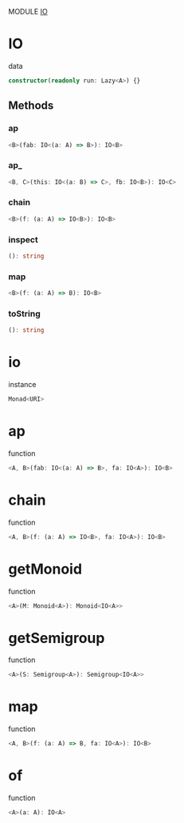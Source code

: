 MODULE [IO](https://github.com/gcanti/fp-ts/blob/master/src/IO.ts)
# IO
data
```ts
constructor(readonly run: Lazy<A>) {}
```
## Methods

### ap
```ts
<B>(fab: IO<(a: A) => B>): IO<B> 
```
### ap_
```ts
<B, C>(this: IO<(a: B) => C>, fb: IO<B>): IO<C> 
```
### chain
```ts
<B>(f: (a: A) => IO<B>): IO<B> 
```
### inspect
```ts
(): string 
```
### map
```ts
<B>(f: (a: A) => B): IO<B> 
```
### toString
```ts
(): string 
```
# io
instance
```ts
Monad<URI>
```
# ap
function
```ts
<A, B>(fab: IO<(a: A) => B>, fa: IO<A>): IO<B>
```

# chain
function
```ts
<A, B>(f: (a: A) => IO<B>, fa: IO<A>): IO<B>
```

# getMonoid
function
```ts
<A>(M: Monoid<A>): Monoid<IO<A>>
```

# getSemigroup
function
```ts
<A>(S: Semigroup<A>): Semigroup<IO<A>>
```

# map
function
```ts
<A, B>(f: (a: A) => B, fa: IO<A>): IO<B>
```

# of
function
```ts
<A>(a: A): IO<A>
```